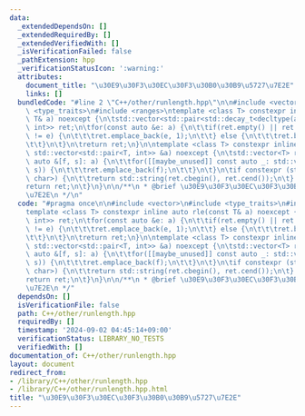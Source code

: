 ```yaml
---
data:
  _extendedDependsOn: []
  _extendedRequiredBy: []
  _extendedVerifiedWith: []
  _isVerificationFailed: false
  _pathExtension: hpp
  _verificationStatusIcon: ':warning:'
  attributes:
    document_title: "\u30E9\u30F3\u30EC\u30F3\u30B0\u30B9\u5727\u7E2E"
    links: []
  bundledCode: "#line 2 \"C++/other/runlength.hpp\"\n\n#include <vector>\n#include\
    \ <type_traits>\n#include <ranges>\ntemplate <class T> constexpr inline auto rle(const\
    \ T& a) noexcept {\n\tstd::vector<std::pair<std::decay_t<decltype(a.front())>,\
    \ int>> ret;\n\tfor(const auto &e: a) {\n\t\tif(ret.empty() || ret.back().first\
    \ != e) {\n\t\t\tret.emplace_back(e, 1);\n\t\t} else {\n\t\t\tret.back().second++;\n\
    \t\t}\n\t}\n\treturn ret;\n}\n\ntemplate <class T> constexpr inline auto rle_rev(const\
    \ std::vector<std::pair<T, int>> &a) noexcept {\n\tstd::vector<T> ret;\n\tfor(const\
    \ auto &[f, s]: a) {\n\t\tfor([[maybe_unused]] const auto _: std::views::iota(0,\
    \ s)) {\n\t\t\tret.emplace_back(f);\n\t\t}\n\t}\n\tif constexpr (std::is_same_v<T,\
    \ char>) {\n\t\treturn std::string(ret.cbegin(), ret.cend());\n\t} else {\n\t\t\
    return ret;\n\t}\n}\n\n/**\n * @brief \u30E9\u30F3\u30EC\u30F3\u30B0\u30B9\u5727\
    \u7E2E\n */\n"
  code: "#pragma once\n\n#include <vector>\n#include <type_traits>\n#include <ranges>\n\
    template <class T> constexpr inline auto rle(const T& a) noexcept {\n\tstd::vector<std::pair<std::decay_t<decltype(a.front())>,\
    \ int>> ret;\n\tfor(const auto &e: a) {\n\t\tif(ret.empty() || ret.back().first\
    \ != e) {\n\t\t\tret.emplace_back(e, 1);\n\t\t} else {\n\t\t\tret.back().second++;\n\
    \t\t}\n\t}\n\treturn ret;\n}\n\ntemplate <class T> constexpr inline auto rle_rev(const\
    \ std::vector<std::pair<T, int>> &a) noexcept {\n\tstd::vector<T> ret;\n\tfor(const\
    \ auto &[f, s]: a) {\n\t\tfor([[maybe_unused]] const auto _: std::views::iota(0,\
    \ s)) {\n\t\t\tret.emplace_back(f);\n\t\t}\n\t}\n\tif constexpr (std::is_same_v<T,\
    \ char>) {\n\t\treturn std::string(ret.cbegin(), ret.cend());\n\t} else {\n\t\t\
    return ret;\n\t}\n}\n\n/**\n * @brief \u30E9\u30F3\u30EC\u30F3\u30B0\u30B9\u5727\
    \u7E2E\n */"
  dependsOn: []
  isVerificationFile: false
  path: C++/other/runlength.hpp
  requiredBy: []
  timestamp: '2024-09-02 04:45:14+09:00'
  verificationStatus: LIBRARY_NO_TESTS
  verifiedWith: []
documentation_of: C++/other/runlength.hpp
layout: document
redirect_from:
- /library/C++/other/runlength.hpp
- /library/C++/other/runlength.hpp.html
title: "\u30E9\u30F3\u30EC\u30F3\u30B0\u30B9\u5727\u7E2E"
---
```


